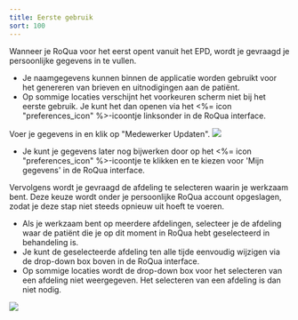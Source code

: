 ```yaml
---
title: Eerste gebruik
sort: 100
---
```


Wanneer je RoQua voor het eerst opent vanuit het EPD, wordt je gevraagd je persoonlijke gegevens in te vullen.

<ul class="hints">
  <li> Je naamgegevens kunnen binnen de applicatie worden gebruikt voor het genereren van brieven en uitnodigingen aan de patiënt.</li>
  <li> Op sommige locaties verschijnt het voorkeuren scherm niet bij het eerste gebruik. Je kunt het dan openen via het <%= icon "preferences_icon" %>-icoontje linksonder in de RoQua interface.</li>
</ul>

Voer je gegevens in en klik op "Medewerker Updaten".
<img src="/assets/images/screenshots/eerste_gebruik_1.png" />

<ul class="hints">
  <li> Je kunt je gegevens later nog bijwerken door op het <%= icon "preferences_icon" %>-icoontje te klikken en te kiezen voor 'Mijn gegevens' in de RoQua interface.</li>
</ul>

Vervolgens wordt je gevraagd de afdeling te selecteren waarin je werkzaam bent. Deze keuze wordt onder je persoonlijke RoQua account opgeslagen, zodat je deze stap niet steeds opnieuw uit hoeft te voeren.

<ul class="hints">
  <li> Als je werkzaam bent op meerdere afdelingen, selecteer je de afdeling waar de patiënt die je op dit moment in RoQua hebt geselecteerd in behandeling is.</li>
  <li> Je kunt de geselecteerde afdeling ten alle tijde eenvoudig wijzigen via de drop-down box boven in de RoQua interface.</li>
  <li> Op sommige locaties wordt de drop-down box voor het selecteren van een afdeling niet weergegeven. Het selecteren van een afdeling is dan niet nodig.</li>
</ul>

<img src="/assets/images/screenshots/eerste_gebruik_2.png" />
